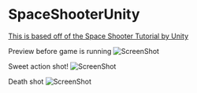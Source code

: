 # SpaceShooterUnity
[This is based off of the Space Shooter Tutorial by Unity](https://unity3d.com/learn/tutorials/projects/space-shooter-tutorial)

Preview before game is running
![ScreenShot](https://github.com/bab178/SpaceShooterUnity/blob/master/Screenshot_1.jpg)

Sweet action shot!
![ScreenShot](https://github.com/bab178/SpaceShooterUnity/blob/master/Screenshot_2.jpg)

Death shot
![ScreenShot](https://github.com/bab178/SpaceShooterUnity/blob/master/Screenshot_3.jpg)